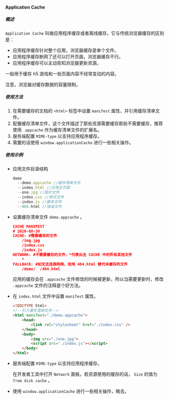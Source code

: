 #### Application Cache

##### 概述

`Application Cache` 叫做应用程序缓存或者离线缓存，它与传统浏览器缓存的区别是：

- 应用程序缓存针对整个应用，浏览器缓存是单个文件。
- 应用程序缓存断网了还可以打开页面，浏览器缓存不行。
- 应用程序缓存可以主动告知浏览器更新资源。

一般用于缓存 h5 游戏和一些页面内容不经常变动的内容。

注意，浏览器对缓存数据的容量限制。

##### 使用方法

1. 在需要缓存的文档的 `<html>` 标签中设置 `manifest` 属性，并引用缓存清单文件。
2. 配置缓存清单文件，这个文件描述了那些资源需要缓存那些不需要缓存，推荐使用 `.appcache` 作为缓存清单文件的扩展名。
3. 服务端配置 `MIME-type` 以支持应用程序缓存。
4. 需要的话使用 `window.applicationCache` 进行一些相关操作。

##### 使用示例

- 应用文件目录结构

  ```javascript
  demo
    --demo.appcache //缓存清单文件
    --index.html //应用主页面
    --one.jpg //图片文件
    --index.css //样式文件
    --index.js //脚本文件
    --404.html //错误文件
  ```

- 设置缓存清单文件 `demo.appcache` 。

  ```json
  CACHE MANIFEST
  # 2020-08-30
  CACHE: #需要缓存的文件
      /img.jpg
      /index.css
      /index.js
  NETWORK: #不需要缓存的文件，*代表出去 CACHE 中的所有其他文件
      *
  FALLBACK: #如无法连接网络，则用 404.html 替代未缓存的文件
      /demo/  /404.html
  ```

  应用的缓存会在 `.appcache` 文件修改的时候被更新，所以当需要更新时，修改 `.appcache` 文件的注释是个好方法。

- 在 `index.html` 文件中设置 `manifest` 属性。

  ```html
  <!DOCTYPE html>
  <!--引入缓存清单文件-->
  <html manifest="./demo.appcache">
      <head>
          <link rel="stylesheet" href="./index.css" />
      </head>
      <body>
          <img src="./one.jpg">
          <script src="./index.js"></script>
      </body>
  </html>
  ```

- 服务端配置 `MIME-type` 以支持应用程序缓存。

  在开发者工具中打开 `Network` 面板，若资源使用的缓存的话， `Size` 的值为 `from disk cache` 。

- 使用 `window.applicationCache` 进行一些相关操作，略去。

